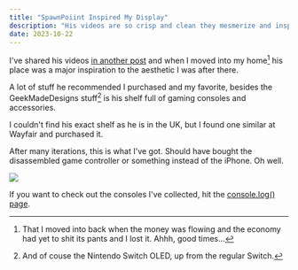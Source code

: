 ```yaml
---
title: "SpawnPoiint Inspired My Display"
description: "His videos are so crisp and clean they mesmerize and inspire me."
date: 2023-10-22
---
```


I've shared his videos [in another post](/posts/geekmadedesigns-makes-gaming-accessory-items-to-show-off-your-style/) and when I moved into my home[^1] his place was a major inspiration to the aesthetic I was after there.

A lot of stuff he recommended I purchased and my favorite, besides the GeekMadeDesigns stuff[^2] is his shelf full of gaming consoles and accessories.

I couldn't find his exact shelf as he is in the UK, but I found one similar at Wayfair and purchased it.

After many iterations, this is what I've got. Should have bought the disassembled game controller or something instead of the iPhone. Oh well.

![](/images/new-new-gaming-display.jpg)

If you want to check out the consoles I've collected, hit the [console.log() page](/consoles/console-collection/).

[^1]: That I moved into back when the money was flowing and the economy had yet to shit its pants and I lost it. Ahhh, good times...
[^2]: And of couse the Nintendo Switch OLED, up from the regular Switch.